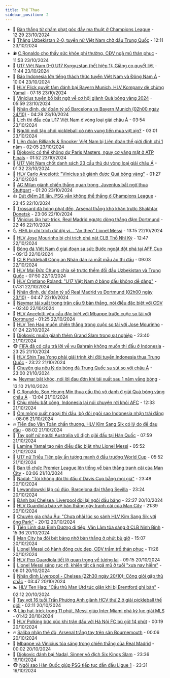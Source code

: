 ```yaml
---
title: Thể Thao
sidebar_position: 2
---
```


<!-- dantri-the-thao:START -->
- 🎡 [Bàn thắng từ chấm phạt góc đầy ma thuật ở Champions League](https://dantri.com.vn/the-thao/ban-thang-tu-cham-phat-goc-day-ma-thuat-o-champions-league-20241023192937162.htm) - 12:29 23/10/2024
- 💯 [Thắng Uzbekistan 2-0, tuyển nữ Việt Nam chờ đấu Trung Quốc](https://dantri.com.vn/the-thao/thang-uzbekistan-2-0-tuyen-nu-viet-nam-cho-dau-trung-quoc-20241023191045885.htm) - 12:11 23/10/2024
- ⛽️ [C.Ronaldo cho thấy sức khỏe phi thường, CĐV ngả mũ thán phục](https://dantri.com.vn/the-thao/cronaldo-cho-thay-suc-khoe-phi-thuong-cdv-nga-mu-than-phuc-20241023185320561.htm) - 11:53 23/10/2024
- 💃 [U17 Việt Nam 0-0 U17 Kyrgyzstan &lpar;hết hiệp 1&rpar;: Giằng co quyết liệt](https://dantri.com.vn/the-thao/u17-viet-nam-0-0-u17-kyrgyzstan-het-hiep-1-giang-co-quyet-liet-20241023184411881.htm) - 11:44 23/10/2024
- 🌈 [Báo Indonesia lớn tiếng thách thức tuyển Việt Nam và Đông Nam Á](https://dantri.com.vn/the-thao/bao-indonesia-lon-tieng-thach-thuc-tuyen-viet-nam-va-dong-nam-a-20241023160455486.htm) - 10:04 23/10/2024
- 🦅 [HLV Flick quyết tâm đánh bại Bayern Munich, HLV Kompany dè chừng Yamal](https://dantri.com.vn/the-thao/hlv-flick-quyet-tam-danh-bai-bayern-munich-hlv-kompany-de-chung-yamal-20241023133006377.htm) - 07:18 23/10/2024
- 🌝 [Vinicius tuyên bố bất ngờ về cơ hội giành Quả bóng vàng 2024](https://dantri.com.vn/the-thao/vinicius-tuyen-bo-bat-ngo-ve-co-hoi-gianh-qua-bong-vang-2024-20241023103851964.htm) - 05:59 23/10/2024
- 🚀 [Nhận định, dự đoán tỷ số Barcelona vs Bayern Munich &lpar;02h00 ngày 24/10&rpar;](https://dantri.com.vn/the-thao/nhan-dinh-du-doan-ty-so-barcelona-vs-bayern-munich-02h00-ngay-2410-20241023112700988.htm) - 04:28 23/10/2024
- 🎉 [Lịch thi đấu của U17 Việt Nam ở vòng loại giải châu Á](https://dantri.com.vn/the-thao/lich-thi-dau-cua-u17-viet-nam-o-vong-loai-giai-chau-a-20241023105451323.htm) - 03:54 23/10/2024
- 📝 [Người mới tập chơi pickleball có nên vung tiền mua vợt xịn?](https://dantri.com.vn/the-thao/nguoi-moi-tap-choi-pickleball-co-nen-vung-tien-mua-vot-xin-20241022224719265.htm) - 03:01 23/10/2024
- 🦄 [Liên đoàn Billiards &amp; Snooker Việt Nam bị Liên đoàn thế giới đình chỉ 1 năm](https://dantri.com.vn/the-thao/lien-doan-billiards-snooker-viet-nam-bi-lien-doan-the-gioi-dinh-chi-1-nam-20241023083604286.htm) - 02:05 23/10/2024
- 🎉 [Djokovic có thể không dự Paris Masters, nguy cơ vắng mặt ở ATP Finals](https://dantri.com.vn/the-thao/djokovic-co-the-khong-du-paris-masters-nguy-co-vang-mat-o-atp-finals-20241023084905744.htm) - 01:52 23/10/2024
- 💼 [U17 Việt Nam chốt danh sách 23 cầu thủ dự vòng loại giải châu Á](https://dantri.com.vn/the-thao/u17-viet-nam-chot-danh-sach-23-cau-thu-du-vong-loai-giai-chau-a-20241023082301493.htm) - 01:32 23/10/2024
- 🤡 [HLV Carlo Ancelotti: &quot;Vinicius sẽ giành được Quả bóng vàng&quot;](https://dantri.com.vn/the-thao/hlv-carlo-ancelotti-vinicius-se-gianh-duoc-qua-bong-vang-20241023080705504.htm) - 01:27 23/10/2024
- 🦆 [AC Milan giành chiến thắng quan trọng, Juventus bất ngờ thua Stuttgart](https://dantri.com.vn/the-thao/ac-milan-gianh-chien-thang-quan-trong-juventus-bat-ngo-thua-stuttgart-20241023085826729.htm) - 01:20 23/10/2024
- 👍 [Dứt điểm 26 lần, PSG vẫn không thể thắng ở Champions League](https://dantri.com.vn/the-thao/dut-diem-26-lan-psg-van-khong-the-thang-o-champions-league-20241023064531383.htm) - 23:45 22/10/2024
- 💼 [Trossard đá hỏng phạt đền, Arsenal thắng khó khăn trước Shakhtar Donetsk](https://dantri.com.vn/the-thao/trossard-da-hong-phat-den-arsenal-thang-kho-khan-truoc-shakhtar-donetsk-20241023060547508.htm) - 23:06 22/10/2024
- 🦒 [Vinicius lập hat-trick, Real Madrid ngược dòng thắng đậm Dortmund](https://dantri.com.vn/the-thao/vinicius-lap-hat-trick-real-madrid-nguoc-dong-thang-dam-dortmund-20241023054549453.htm) - 22:46 22/10/2024
- 🌜 [FIFA bị chỉ trích dữ dội vì… &quot;ăn theo&quot; Lionel Messi](https://dantri.com.vn/the-thao/fifa-bi-chi-trich-du-doi-vi-an-theo-lionel-messi-20241022185016459.htm) - 13:15 22/10/2024
- 🦆 [HLV Jose Mourinho bị chỉ trích phá nát CLB Thổ Nhĩ Kỳ](https://dantri.com.vn/the-thao/hlv-jose-mourinho-bi-chi-trich-pha-nat-clb-tho-nhi-ky-20241022194735257.htm) - 12:47 22/10/2024
- 💪 [Bóng đá Việt Nam ở giai đoạn sa sút: Bước ngoặt đột phá tại AFF Cup](https://dantri.com.vn/the-thao/bong-da-viet-nam-o-giai-doan-sa-sut-buoc-ngoat-dot-pha-tai-aff-cup-20241022155356762.htm) - 09:13 22/10/2024
- 🧠 [CLB Pickleball Công an Nhân dân ra mắt mẫu áo thi đấu](https://dantri.com.vn/the-thao/clb-pickleball-cong-an-nhan-dan-ra-mat-mau-ao-thi-dau-20241022211556717.htm) - 09:03 22/10/2024
- 🦄 [HLV Mai Đức Chung chia sẻ trước thềm đối đầu Uzbekistan và Trung Quốc](https://dantri.com.vn/the-thao/hlv-mai-duc-chung-chia-se-truoc-them-doi-dau-uzbekistan-va-trung-quoc-20241022152354482.htm) - 07:50 22/10/2024
- 🥸 [HLV Cristiano Roland: &quot;U17 Việt Nam ở bảng đấu không dễ dàng&quot;](https://dantri.com.vn/the-thao/hlv-cristiano-roland-u17-viet-nam-o-bang-dau-khong-de-dang-20241022152915593.htm) - 07:31 22/10/2024
- 🤠 [Nhận định, dự đoán tỷ số Real Madrid vs Dortmund &lpar;02h00 ngày 23/10&rpar;](https://dantri.com.vn/the-thao/nhan-dinh-du-doan-ty-so-real-madrid-vs-dortmund-02h00-ngay-2310-20241022114809862.htm) - 04:47 22/10/2024
- 👺 [Neymar tái xuất trong trận cầu 9 bàn thắng, nói điều đặc biệt với CĐV](https://dantri.com.vn/the-thao/neymar-tai-xuat-trong-tran-cau-9-ban-thang-noi-dieu-dac-biet-voi-cdv-20241022095005122.htm) - 02:40 22/10/2024
- 📝 [HLV Ancelotti yêu cầu đặc biệt với Mbappe trước cuộc so tài với Dortmund](https://dantri.com.vn/the-thao/hlv-ancelotti-yeu-cau-dac-biet-voi-mbappe-truoc-cuoc-so-tai-voi-dortmund-20241022075821955.htm) - 01:25 22/10/2024
- 🦆 [HLV Ten Hag muốn chiến thắng trong cuộc so tài với Jose Mourinho](https://dantri.com.vn/the-thao/hlv-ten-hag-muon-chien-thang-trong-cuoc-so-tai-voi-jose-mourinho-20241022094906454.htm) - 01:24 22/10/2024
- 🥳 [Djokovic muốn giành thêm Grand Slam trong sự nghiệp](https://dantri.com.vn/the-thao/djokovic-muon-gianh-them-grand-slam-trong-su-nghiep-20241022063857431.htm) - 23:40 21/10/2024
- 🐵 [FIFA đã có câu trả lời về vụ Bahrain không muốn thi đấu ở Indonesia](https://dantri.com.vn/the-thao/fifa-da-co-cau-tra-loi-ve-vu-bahrain-khong-muon-thi-dau-o-indonesia-20241021233133906.htm) - 23:25 21/10/2024
- 🤩 [HLV Shin Tae Yong phải giải trình khi đội tuyển Indonesia thua Trung Quốc](https://dantri.com.vn/the-thao/hlv-shin-tae-yong-phai-giai-trinh-khi-doi-tuyen-indonesia-thua-trung-quoc-20241021233010216.htm) - 23:22 21/10/2024
- 🤠 [Chuyên gia nêu lý do bóng đá Trung Quốc sa sút so với châu Á](https://dantri.com.vn/the-thao/chuyen-gia-neu-ly-do-bong-da-trung-quoc-sa-sut-so-voi-chau-a-20241021163429840.htm) - 23:00 21/10/2024
- 🏊 [Neymar bật khóc, nói lời đau đớn khi tái xuất sau 1 năm vắng bóng](https://dantri.com.vn/the-thao/neymar-bat-khoc-noi-loi-dau-don-khi-tai-xuat-sau-1-nam-vang-bong-20241021194941605.htm) - 13:10 21/10/2024
- 🗽 [C.Ronaldo, Son Heung Min thua cầu thủ vô danh ở giải Quả bóng vàng châu Á](https://dantri.com.vn/the-thao/cronaldo-son-heung-min-thua-cau-thu-vo-danh-o-giai-qua-bong-vang-chau-a-20241021200447287.htm) - 13:04 21/10/2024
- 🚀 [Chịu nhiều bất công, Indonesia lại nói chuyện rời khỏi AFC](https://dantri.com.vn/the-thao/chiu-nhieu-bat-cong-indonesia-lai-noi-chuyen-roi-khoi-afc-20241021172036831.htm) - 12:33 21/10/2024
- 🎉 [Ôm mộng xuất ngoại thi đấu, bộ đôi ngôi sao Indonesia nhận trái đắng](https://dantri.com.vn/the-thao/om-mong-xuat-ngoai-thi-dau-bo-doi-ngoi-sao-indonesia-nhan-trai-dang-20241021135917034.htm) - 08:06 21/10/2024
- 🔥 [Tiền đạo Văn Toàn chấn thương, HLV Kim Sang Sik có lý do để đau đầu](https://dantri.com.vn/the-thao/tien-dao-van-toan-chan-thuong-hlv-kim-sang-sik-co-ly-do-de-dau-dau-20241021125550147.htm) - 08:02 21/10/2024
- 🎉 [Tay golf nữ người Australia vô địch giải đấu tại Hàn Quốc](https://dantri.com.vn/the-thao/tay-golf-nu-nguoi-australia-vo-dich-giai-dau-tai-han-quoc-20241021131545496.htm) - 07:59 21/10/2024
- 🎡 [Lamine Yamal tạo nên điều đặc biệt như Lionel Messi](https://dantri.com.vn/the-thao/lamine-yamal-tao-nen-dieu-dac-biet-nhu-lionel-messi-20241021122753260.htm) - 05:52 21/10/2024
- 🐻 [U17 nữ Triều Tiên gây ấn tượng mạnh ở đấu trường World Cup](https://dantri.com.vn/the-thao/u17-nu-trieu-tien-gay-an-tuong-manh-o-dau-truong-world-cup-20241021125237176.htm) - 05:52 21/10/2024
- 🌊 [Ban tổ chức Premier League lên tiếng về bàn thắng tranh cãi của Man City](https://dantri.com.vn/the-thao/ban-to-chuc-premier-league-len-tieng-ve-ban-thang-tranh-cai-cua-man-city-20241021074614218.htm) - 03:06 21/10/2024
- 💃 [Nadal: &quot;Tôi không đòi thi đấu ở Davis Cup bằng mọi giá&quot;](https://dantri.com.vn/the-thao/nadal-toi-khong-doi-thi-dau-o-davis-cup-bang-moi-gia-20241021064620888.htm) - 23:48 20/10/2024
- 🤔 [Lewandowski lập cú đúp, Barcelona đại thắng Sevilla](https://dantri.com.vn/the-thao/lewandowski-lap-cu-dup-barcelona-dai-thang-sevilla-20241021062223953.htm) - 23:24 20/10/2024
- 🤭 [Đánh bại Chelsea, Liverpool đòi lại ngôi đầu bảng](https://dantri.com.vn/the-thao/danh-bai-chelsea-liverpool-doi-lai-ngoi-dau-bang-20241021052250868.htm) - 22:27 20/10/2024
- 👹 [HLV Guardiola bảo vệ bàn thắng gây tranh cãi của Man City](https://dantri.com.vn/the-thao/hlv-guardiola-bao-ve-ban-thang-gay-tranh-cai-cua-man-city-20241021043512993.htm) - 21:39 20/10/2024
- 🗽 [Chuyên gia châu Âu: &quot;Chưa phải lúc so sánh HLV Kim Sang Sik với ông Park&quot;](https://dantri.com.vn/the-thao/chuyen-gia-chau-au-chua-phai-luc-so-sanh-hlv-kim-sang-sik-voi-ong-park-20241019171630033.htm) - 20:12 20/10/2024
- 🥳 [Tiến Linh đưa Bình Dương đi tiếp, Văn Lâm tỏa sáng ở CLB Ninh Bình](https://dantri.com.vn/the-thao/tien-linh-dua-binh-duong-di-tiep-van-lam-toa-sang-o-clb-ninh-binh-20241020212414362.htm) - 15:36 20/10/2024
- 💃 [Man City hạ đội bét bảng nhờ bàn thắng ở phút bù giờ](https://dantri.com.vn/the-thao/man-city-ha-doi-bet-bang-nho-ban-thang-o-phut-bu-gio-20241020220724428.htm) - 15:07 20/10/2024
- 🧰 [Lionel Messi có hành động cực đẹp, CĐV trầm trồ thán phục](https://dantri.com.vn/the-thao/lionel-messi-co-hanh-dong-cuc-dep-cdv-tram-tro-than-phuc-20241020182630312.htm) - 11:26 20/10/2024
- 💪 [HLV Pep Guardiola tiết lộ quan trọng về tương lai](https://dantri.com.vn/the-thao/hlv-pep-guardiola-tiet-lo-quan-trong-ve-tuong-lai-20241020141543991.htm) - 09:15 20/10/2024
- 🚀 [Lionel Messi sáng rực rỡ, khiến tất cả ngả mũ ở tuổi &quot;xưa nay hiếm&quot;](https://dantri.com.vn/the-thao/lionel-messi-sang-ruc-ro-khien-tat-ca-nga-mu-o-tuoi-xua-nay-hiem-20241020124930934.htm) - 06:01 20/10/2024
- 🤠 [Nhận định Liverpool - Chelsea &lpar;22h30 ngày 20/10&rpar;: Công giỏi gặp thủ chắc](https://dantri.com.vn/the-thao/nhan-dinh-liverpool-chelsea-22h30-ngay-2010-cong-gioi-gap-thu-chac-20241020104721125.htm) - 03:47 20/10/2024
- 🏊 [HLV Ten Hag: &quot;Cầu thủ Man Utd tức giận khi bị Brentford ghi bàn&quot;](https://dantri.com.vn/the-thao/hlv-ten-hag-cau-thu-man-utd-tuc-gian-khi-bi-brentford-ghi-ban-20241020090416646.htm) - 02:12 20/10/2024
- 🦄 [Tay vợt 16 tuổi Trần Phương Anh giành HCV thứ 2 ở giải pickleball thế giới](https://dantri.com.vn/the-thao/tay-vot-16-tuoi-tran-phuong-anh-gianh-hcv-thu-2-o-giai-pickleball-the-gioi-20241020092519975.htm) - 02:11 20/10/2024
- ⚗️ [Lập hat-trick trong 11 phút, Messi giúp Inter Miami phá kỷ lục giải MLS](https://dantri.com.vn/the-thao/lap-hat-trick-trong-11-phut-messi-giup-inter-miami-pha-ky-luc-giai-mls-20241020083439678.htm) - 01:42 20/10/2024
- 🥷 [HLV Polking bức xúc khi trận đấu với Hà Nội FC bù giờ 14 phút](https://dantri.com.vn/the-thao/hlv-polking-buc-xuc-khi-tran-dau-voi-ha-noi-fc-bu-gio-14-phut-20241020071649193.htm) - 00:19 20/10/2024
- 🔥 [Saliba nhận thẻ đỏ, Arsenal trắng tay trên sân Bournemouth](https://dantri.com.vn/the-thao/saliba-nhan-the-do-arsenal-trang-tay-tren-san-bournemouth-20241020080648847.htm) - 00:06 20/10/2024
- 🦅 [Mbappe và Vinicius tỏa sáng trong chiến thắng của Real Madrid](https://dantri.com.vn/the-thao/mbappe-va-vinicius-toa-sang-trong-chien-thang-cua-real-madrid-20241020065943790.htm) - 00:02 20/10/2024
- 🌝 [Djokovic đánh bại Nadal, Sinner vô địch Six Kings Slam](https://dantri.com.vn/the-thao/djokovic-danh-bai-nadal-sinner-vo-dich-six-kings-slam-20241020063231555.htm) - 23:36 19/10/2024
- 🐵 [Ngôi sao Hàn Quốc giúp PSG tiếp tục dẫn đầu Ligue 1](https://dantri.com.vn/the-thao/ngoi-sao-han-quoc-giup-psg-tiep-tuc-dan-dau-ligue-1-20241020081152145.htm) - 23:31 19/10/2024<!-- dantri-the-thao:END -->
